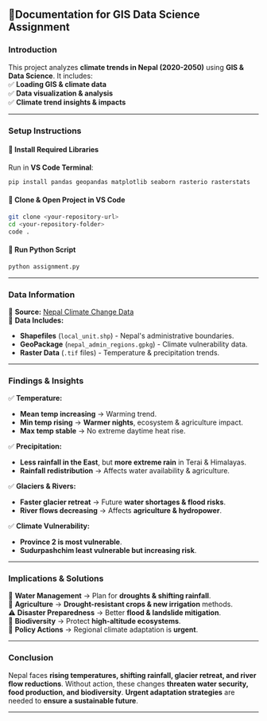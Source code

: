 ## **📄Documentation for GIS Data Science Assignment**  

### **Introduction**  
This project analyzes **climate trends in Nepal (2020-2050)** using **GIS & Data Science**. It includes:  
✅ **Loading GIS & climate data**  
✅ **Data visualization & analysis**  
✅ **Climate trend insights & impacts**  

---

### **Setup Instructions**  
#### **🔹 Install Required Libraries**  
Run in **VS Code Terminal**:  
```bash
pip install pandas geopandas matplotlib seaborn rasterio rasterstats
```
#### **🔹 Clone & Open Project in VS Code**  
```bash
git clone <your-repository-url>
cd <your-repository-folder>
code .
```
#### **🔹 Run Python Script**  
```bash
python assignment.py
```

---

### **Data Information**  
📌 **Source:** [Nepal Climate Change Data](https://github.com/Desmondonam/Nepal_Climate_change)  
📌 **Data Includes:**  
- **Shapefiles** (`local_unit.shp`) - Nepal's administrative boundaries.  
- **GeoPackage** (`nepal_admin_regions.gpkg`) - Climate vulnerability data.  
- **Raster Data** (`.tif` files) - Temperature & precipitation trends.  

---

### **Findings & Insights**  
✅ **Temperature:**  
- **Mean temp increasing** → Warming trend.  
- **Min temp rising** → **Warmer nights**, ecosystem & agriculture impact.  
- **Max temp stable** → No extreme daytime heat rise.  

✅ **Precipitation:**  
- **Less rainfall in the East**, but **more extreme rain** in Terai & Himalayas.  
- **Rainfall redistribution** → Affects water availability & agriculture.  

✅ **Glaciers & Rivers:**  
- **Faster glacier retreat** → Future **water shortages & flood risks**.  
- **River flows decreasing** → Affects **agriculture & hydropower**.  

✅ **Climate Vulnerability:**  
- **Province 2 is most vulnerable**.  
- **Sudurpashchim least vulnerable but increasing risk**.  

---

### **Implications & Solutions**  
🚰 **Water Management** → Plan for **droughts & shifting rainfall**.  
🌾 **Agriculture** → **Drought-resistant crops & new irrigation** methods.  
⚠️ **Disaster Preparedness** → Better **flood & landslide mitigation**.  
🌿 **Biodiversity** → Protect **high-altitude ecosystems**.  
📜 **Policy Actions** → Regional climate adaptation is **urgent**.  

---

### **Conclusion**  
Nepal faces **rising temperatures, shifting rainfall, glacier retreat, and river flow reductions**. Without action, these changes **threaten water security, food production, and biodiversity**. **Urgent adaptation strategies** are needed to **ensure a sustainable future**.  

---
